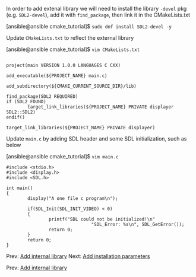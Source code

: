 In order to add extenal library we will need to install the library `-devel` pkg (e.g. `SDL2-devel`), add it with `find_package`, then link it in the CMakeLists.txt

[ansible@ansible cmake_tutorial]$ `sudo dnf install SDL2-devel -y`

Update `CMakeLists.txt` to reflect the external library

[ansible@ansible cmake_tutorial]$ `vim CMakeLists.txt`
```cmake_minimum_required(VERSION 3.20)

project(main VERSION 1.0.0 LANGUAGES C CXX)

add_executable(${PROJECT_NAME} main.c)

add_subdirectory(${CMAKE_CURRENT_SOURCE_DIR}/lib)

find_package(SDL2 REQUIRED)
if (SDL2_FOUND)
        target_link_libraries(${PROJECT_NAME} PRIVATE displayer SDL2::SDL2)
endif()

target_link_libraries(${PROJECT_NAME} PRIVATE displayer)
```

Update `main.c` by adding SDL header and some SDL initialization, such as below

[ansible@ansible cmake_tutorial]$ `vim main.c`
```
#include <stdio.h>
#include <display.h>
#include <SDL.h>

int main()
{
        display("A one file c program\n");

        if(SDL_Init(SDL_INIT_VIDEO) < 0)
        {
                printf("SDL could not be initialized!\n"
                                "SDL_Error: %s\n", SDL_GetError());
                return 0;
        }
        return 0;
}
```


Prev: [Add internal library](03-lab2.md)                                                                                         Next: [Add installation parameters](05-lab4.md)


Prev: [Add internal library](04-lab3.md)                                                                                       
